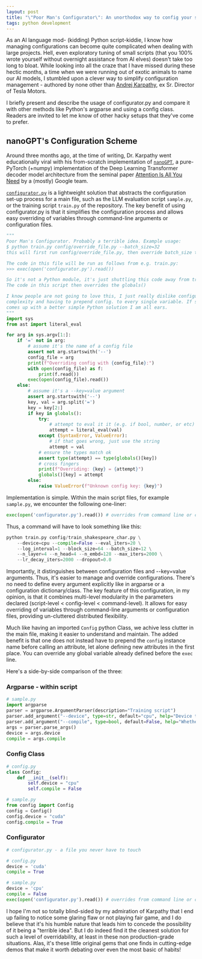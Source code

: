 ```yaml
---
layout: post
title: "\"Poor Man's Configurator\": An unorthodox way to config your scripts by A. Karpathy"
tags: python development
---
```


As an AI language mod- (kidding) Python script-kiddie, I know how managing configurations can become quite complicated when dealing with large projects. Hell, even exploratory tuning of small scripts (that you 100% wrote yourself without overnight assistance from AI elves) doesn't take too long to bloat. While looking into all the craze that I have missed during these hectic months, a time when we were running out of exotic animals to name our AI models, I stumbled upon a clever way to simplify configuration management - authored by none other than [Andrej Karpathy](https://karpathy.ai/), ex Sr. Director of Tesla Motors. 

I briefly present and describe the usage of configurator.py and compare it with other methods like Python's argparse and using a config class. Readers are invited to let me know of other hacky setups that they've come to prefer.

## nanoGPT's Configuration Scheme

Around three months ago, at the time of writing, Dr. Karpathy went educationally viral with his from-scratch implementation of [`nanoGPT`](https://github.com/karpathy/nanoGPT), a pure-PyTorch (+numpy) implementation of the Deep Learning Transformer decoder model architecture from the seminal paper [Attention Is All You Need](https://arxiv.org/abs/1706.03762) by a (mostly) Google team.

[`configurator.py`](https://github.com/karpathy/nanoGPT/blob/master/configurator.py) is a lightweight solution that abstracts the configuration set-up process for a main file, such as the LLM evaluation script `sample.py`, or the training script `train.py` of the repository. The key benefit of using configurator.py is that it simplifies the configuration process and allows easy overriding of variables through command-line arguments or configuration files.

```python
"""
Poor Man's Configurator. Probably a terrible idea. Example usage:
$ python train.py config/override_file.py --batch_size=32
this will first run config/override_file.py, then override batch_size to 32

The code in this file will be run as follows from e.g. train.py:
>>> exec(open('configurator.py').read())

So it's not a Python module, it's just shuttling this code away from train.py
The code in this script then overrides the globals()

I know people are not going to love this, I just really dislike configuration
complexity and having to prepend config. to every single variable. If someone
comes up with a better simple Python solution I am all ears.
"""
import sys
from ast import literal_eval

for arg in sys.argv[1:]:
    if '=' not in arg:
        # assume it's the name of a config file
        assert not arg.startswith('--')
        config_file = arg
        print(f"Overriding config with {config_file}:")
        with open(config_file) as f:
            print(f.read())
        exec(open(config_file).read())
    else:
        # assume it's a --key=value argument
        assert arg.startswith('--')
        key, val = arg.split('=')
        key = key[2:]
        if key in globals():
            try:
                # attempt to eval it it (e.g. if bool, number, or etc)
                attempt = literal_eval(val)
            except (SyntaxError, ValueError):
                # if that goes wrong, just use the string
                attempt = val
            # ensure the types match ok
            assert type(attempt) == type(globals()[key])
            # cross fingers
            print(f"Overriding: {key} = {attempt}")
            globals()[key] = attempt
        else:
            raise ValueError(f"Unknown config key: {key}")
```

Implementation is simple. Within the main script files, for example `sample.py`, we encounter the following one-liner:

```python
exec(open('configurator.py').read()) # overrides from command line or config file
```

Thus, a command will have to look something like this:
```python
python train.py config/train_shakespeare_char.py \
    --device=cpu --compile=False --eval_iters=20 \
    --log_interval=1 --block_size=64 --batch_size=12 \
    --n_layer=4 --n_head=4 --n_embd=128 --max_iters=2000 \
    --lr_decay_iters=2000 --dropout=0.0
```

Importantly, it distinguishes between configuration files and \--key=value arguments. Thus, it's easier to manage and override configurations. There's no need to define every argument explicitly like in argparse or a configuration dictionary/class. The key feature of this configuration, in my opinion, is that it combines multi-level modularity in the parameters declared (script-level < config-level < command-level). It allows for easy overriding of variables through command-line arguments or configuration files, providing un-cluttered distributed flexibility.

Much like having an imported `Config` python Class, we achive less clutter in the main file, making it easier to understand and maintain. The added benefit is that one does not instead have to prepend the `config` instance name before calling an 
attribute, let alone defining new attributes in the first place. You can override any global variable already defined before the `exec` line.

Here's a side-by-side comparison of the three:

### Argparse - within script

```python
# sample.py
import argparse
parser = argparse.ArgumentParser(description="Training script")
parser.add_argument("--device", type=str, default="cpu", help="Device to use for training")
parser.add_argument("--compile", type=bool, default=False, help="Whether to compile the model")
args = parser.parse_args()
device = args.device
compile = args.compile
```
### Config Class

```python
# config.py
class Config:
    def __init__(self):
        self.device = "cpu"
        self.compile = False
```
```python
# sample.py
from config import Config
config = Config()
config.device = "cuda"
config.compile = True
```

### Configurator
```python
# configurator.py - a file you never have to touch
```
```python
# config.py
device = 'cuda'
compile = True
```
```python
# sample.py
device = 'cpu'
compile = False
exec(open('configurator.py').read()) # overrides from command line or config file
```

I hope I'm not so totally blind-sided by my admiration of Karpathy that I end up failing to notice some glaring flaw or not playing fair game, and I do believe that it's his humble nature that leads him to concede the possibility of it being a "terrible idea". But I do indeed find it the cleanest solution for such a level of overridability, at least in these non production-grade situations. Alas, it's these little original gems that one finds in cutting-edge demos that make it worth debating over even the most basic of habits!